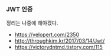 ### JWT 인증

정리는 나중에 해야겠다.

- https://velopert.com/2350
- http://throughkim.kr/2017/03/14/Jwt/
- https://victorydntmd.tistory.com/115